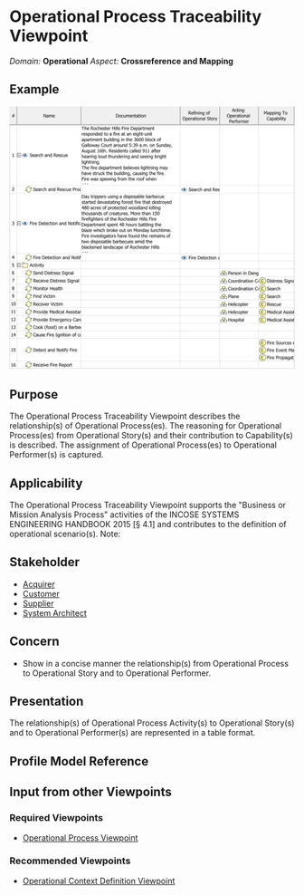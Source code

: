 # Operational Process Traceability Viewpoint
*Domain:* **Operational** *Aspect:* **Crossreference and Mapping**
## Example
![SAR & FDN Operational Process Traceability Table](../diagrams/SAR-&-FDN-Operational-Process-Traceability-Table.svg)
## Purpose
The Operational Process Traceability Viewpoint describes the relationship(s) of Operational Process(es). The reasoning for Operational Process(es) from Operational Story(s) and their contribution to Capability(s) is described. The assignment of Operational Process(es) to Operational Performer(s) is captured.
## Applicability
The Operational Process Traceability Viewpoint supports the "Business or Mission Analysis Process" activities of the INCOSE SYSTEMS ENGINEERING HANDBOOK 2015 [§ 4.1] and contributes to the definition of operational scenario(s).
Note:
## Stakeholder
* [Acquirer](../stakeholders.md#Acquirer)
* [Customer](../stakeholders.md#Customer)
* [Supplier](../stakeholders.md#Supplier)
* [System Architect](../stakeholders.md#System-Architect)
## Concern
* Show in a concise manner the relationship(s) from Operational Process to Operational Story and to Operational Performer.
## Presentation
The relationship(s) of Operational Process Activity(s) to Operational Story(s) and to Operational Performer(s) are represented in a table format.

## Profile Model Reference
## Input from other Viewpoints
### Required Viewpoints
* [Operational Process Viewpoint](Operational-Process-Viewpoint.md)
### Recommended Viewpoints
* [Operational Context Definition Viewpoint](Operational-Context-Definition-Viewpoint.md)
